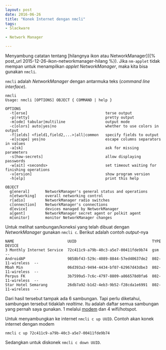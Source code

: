 ```yaml
---
layout: post
date: 2016-06-26
title: "Konek Internet dengan nmcli"
tags:
- Slackware

- Network Manager

---
```

Menyambung catatan tentang [hilangnya ikon atau NetworkManager]({% post_url 2015-12-26-ikon-networkmanager-hilang %}). Jika <code>nm-applet</code> tidak mempan untuk menampilkan _applet NetworkManager_, maka kita bisa gunakan <code>nmcli</code>.

<code>nmcli</code> adalah _NetworkManager_ dengan antarmuka teks (_command line interface_).

```
nmcli
Usage: nmcli [OPTIONS] OBJECT { COMMAND | help }

OPTIONS
  -t[erse]                                   terse output
  -p[retty]                                  pretty output
  -m[ode] tabular|multiline                  output mode
  -c[olors] auto|yes|no                      whether to use colors in output
  -f[ields] <field1,field2,...>|all|common   specify fields to output
  -e[scape] yes|no                           escape columns separators in values
  -a[sk]                                     ask for missing parameters
  -s[how-secrets]                            allow displaying passwords
  -w[ait] <seconds>                          set timeout waiting for finishing operations
  -v[ersion]                                 show program version
  -h[elp]                                    print this help

OBJECT
  g[eneral]       NetworkManager's general status and operations
  n[etworking]    overall networking control
  r[adio]         NetworkManager radio switches
  c[onnection]    NetworkManager's connections
  d[evice]        devices managed by NetworkManager
  a[gent]         NetworkManager secret agent or polkit agent
  m[onitor]       monitor NetworkManager changes

```

Untuk melihat sambungan/koneksi yang telah dibuat dengan _NetworkManager_ gunakan <code>nmcli c</code>. Berikut adalah contoh _output_-nya
```
NAME                        UUID                                  TYPE             DEVICE 
3 Monthly Internet Service  72c411c9-a79b-40c3-a5e7-00411fde9b74  gsm              --     
AndroidAP                   9858bf43-529c-4089-8844-57ed40637de2  802-11-wireless  --     
Mbah Min                    06d393a3-9494-4434-bf07-62967d43dbe3  802-11-wireless  --     
Perpus FK                   3b7599a5-7c6c-4797-8809-a866578d0fa6  802-11-wireless  --     
Star Hotel Semarang         26db7a92-b1d2-4eb3-9b52-f28cda1e6991  802-11-wireless  --     
```

Dari hasil tersebut tampak ada 6 sambungan. Tapi perlu diketahui, sambungan tersebut tidaklah _realtime_. Itu adalah daftar semua sambungan yang pernah saya gunakan. 1 melalui [modem](http://www.bhinneka.com/Associate/asc_clicks.aspx?BARef=BATL160601616&BATrcID=linfocatatansas225204&CatID=01j8&Link=http%3a%2f%2fwww.bhinneka.com%2fcategory%2fmodem.aspx&SubID=) dan 4 wifi/hotspot.

Untuk menyambungkan ke internet <code>nmcli c up UUID</code>. Contoh akan konek internet dengan modem
```
nmcli c up 72c411c9-a79b-40c3-a5e7-00411fde9b74
```

Sedangkan untuk diskonek <code>nmcli c down UUID</code>.
